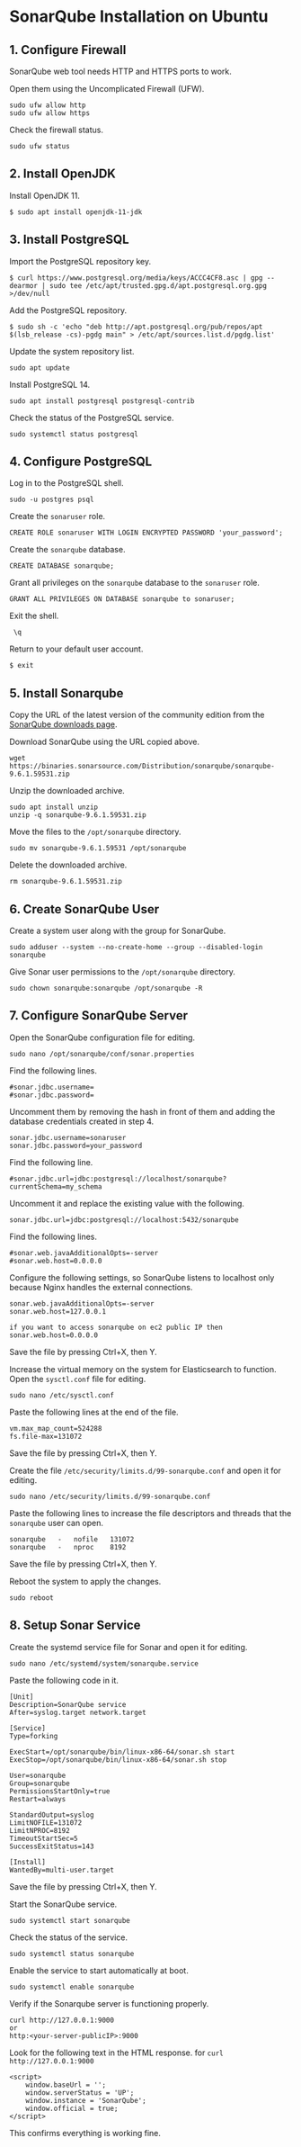 # SonarQube Installation on Ubuntu

## 1. Configure Firewall


SonarQube web tool needs HTTP and HTTPS ports to work.

Open them using the Uncomplicated Firewall (UFW).

```
sudo ufw allow http
sudo ufw allow https
```
Check the firewall status.

```
sudo ufw status
```
## 2. Install OpenJDK
Install OpenJDK 11.

```
$ sudo apt install openjdk-11-jdk
```
## 3. Install PostgreSQL
Import the PostgreSQL repository key.

```
$ curl https://www.postgresql.org/media/keys/ACCC4CF8.asc | gpg --dearmor | sudo tee /etc/apt/trusted.gpg.d/apt.postgresql.org.gpg >/dev/null
```
Add the PostgreSQL repository.

```
$ sudo sh -c 'echo "deb http://apt.postgresql.org/pub/repos/apt $(lsb_release -cs)-pgdg main" > /etc/apt/sources.list.d/pgdg.list'
```
Update the system repository list.

```
sudo apt update
```
Install PostgreSQL 14.

```
sudo apt install postgresql postgresql-contrib
```
Check the status of the PostgreSQL service.

```
sudo systemctl status postgresql
```
## 4. Configure PostgreSQL
Log in to the PostgreSQL shell.

```
sudo -u postgres psql
```
Create the `sonaruser` role.

```
CREATE ROLE sonaruser WITH LOGIN ENCRYPTED PASSWORD 'your_password';
```
Create the `sonarqube` database.

```
CREATE DATABASE sonarqube;
```
Grant all privileges on the `sonarqube` database to the `sonaruser` role.

```
GRANT ALL PRIVILEGES ON DATABASE sonarqube to sonaruser;
```
Exit the shell.

```
 \q
```
Return to your default user account.

```
$ exit
```
## 5. Install Sonarqube
Copy the URL of the latest version of the community edition from the [﻿SonarQube downloads page](https://www.sonarqube.org/downloads/).

Download SonarQube using the URL copied above.

```
wget https://binaries.sonarsource.com/Distribution/sonarqube/sonarqube-9.6.1.59531.zip
```
Unzip the downloaded archive.

```
sudo apt install unzip
unzip -q sonarqube-9.6.1.59531.zip
```
Move the files to the `/opt/sonarqube` directory.

```
sudo mv sonarqube-9.6.1.59531 /opt/sonarqube
```
Delete the downloaded archive.

```
rm sonarqube-9.6.1.59531.zip
```
## 6. Create SonarQube User
Create a system user along with the group for SonarQube.

```
sudo adduser --system --no-create-home --group --disabled-login sonarqube
```
Give Sonar user permissions to the `/opt/sonarqube` directory.

```
sudo chown sonarqube:sonarqube /opt/sonarqube -R
```
## 7. Configure SonarQube Server
Open the SonarQube configuration file for editing.

```
sudo nano /opt/sonarqube/conf/sonar.properties
```
Find the following lines.

```
#sonar.jdbc.username=
#sonar.jdbc.password=
```
Uncomment them by removing the hash in front of them and adding the database credentials created in step 4.

```
sonar.jdbc.username=sonaruser
sonar.jdbc.password=your_password
```
Find the following line.

```
#sonar.jdbc.url=jdbc:postgresql://localhost/sonarqube?currentSchema=my_schema
```
Uncomment it and replace the existing value with the following.

```
sonar.jdbc.url=jdbc:postgresql://localhost:5432/sonarqube
```
Find the following lines.

```
#sonar.web.javaAdditionalOpts=-server
#sonar.web.host=0.0.0.0
```
Configure the following settings, so SonarQube listens to localhost only because Nginx handles the external connections.

```
sonar.web.javaAdditionalOpts=-server
sonar.web.host=127.0.0.1

if you want to access sonarqube on ec2 public IP then 
sonar.web.host=0.0.0.0
```
Save the file by pressing Ctrl+X, then Y.

Increase the virtual memory on the system for Elasticsearch to function. Open the `sysctl.conf` file for editing.

```
sudo nano /etc/sysctl.conf
```
Paste the following lines at the end of the file.

```
vm.max_map_count=524288
fs.file-max=131072
```
Save the file by pressing Ctrl+X, then Y.

Create the file `/etc/security/limits.d/99-sonarqube.conf` and open it for editing.

```
sudo nano /etc/security/limits.d/99-sonarqube.conf
```
Paste the following lines to increase the file descriptors and threads that the `sonarqube` user can open.

```
sonarqube   -   nofile   131072
sonarqube   -   nproc    8192
```
Save the file by pressing Ctrl+X, then Y.

Reboot the system to apply the changes.

```
sudo reboot
```
## 8. Setup Sonar Service
Create the systemd service file for Sonar and open it for editing.

```
sudo nano /etc/systemd/system/sonarqube.service
```
Paste the following code in it.

```
[Unit]
Description=SonarQube service
After=syslog.target network.target

[Service]
Type=forking

ExecStart=/opt/sonarqube/bin/linux-x86-64/sonar.sh start
ExecStop=/opt/sonarqube/bin/linux-x86-64/sonar.sh stop

User=sonarqube
Group=sonarqube
PermissionsStartOnly=true
Restart=always

StandardOutput=syslog
LimitNOFILE=131072
LimitNPROC=8192
TimeoutStartSec=5
SuccessExitStatus=143

[Install]
WantedBy=multi-user.target
```
Save the file by pressing Ctrl+X, then Y.

Start the SonarQube service.

```
sudo systemctl start sonarqube
```
Check the status of the service.

```
sudo systemctl status sonarqube
```
Enable the service to start automatically at boot.

```
sudo systemctl enable sonarqube
```
Verify if the Sonarqube server is functioning properly.

```
curl http://127.0.0.1:9000
or
http:<your-server-publicIP>:9000
```
Look for the following text in the HTML response. for `curl http://127.0.0.1:9000` 

```
<script>
    window.baseUrl = '';
    window.serverStatus = 'UP';
    window.instance = 'SonarQube';
    window.official = true;
</script>
```
This confirms everything is working fine.
